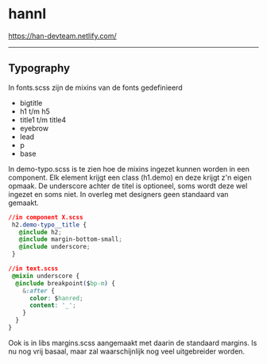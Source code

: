 ﻿# hannl

https://han-devteam.netlify.com/

---

## Typography

In fonts.scss zijn de mixins van de fonts gedefinieerd
- bigtitle
- h1 t/m h5
- title1 t/m title4
- eyebrow
- lead
- p
- base

In demo-typo.scss is te zien hoe de mixins ingezet kunnen worden in een component. Elk element krijgt een class (h1.demo) en deze krijgt z'n eigen opmaak. De underscore achter de titel is optioneel, soms wordt deze wel ingezet en soms niet. In overleg met designers geen standaard van gemaakt.

```css
//in component X.scss
 h2.demo-typo__title {
   @include h2;
   @include margin-bottom-small;
   @include underscore;
 }

//in text.scss
 @mixin underscore {
  @include breakpoint($bp-m) {
    &:after {
      color: $hanred;
      content: '_';
    }
  }
}
```

Ook is in libs margins.scss aangemaakt met daarin de standaard margins. Is nu nog vrij basaal, maar zal waarschijnlijk nog veel uitgebreider worden.
